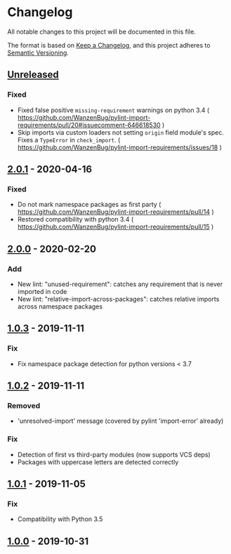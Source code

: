 # Changelog
All notable changes to this project will be documented in this file.

The format is based on [Keep a Changelog](https://keepachangelog.com/en/1.0.0/),
and this project adheres to [Semantic Versioning](https://semver.org/spec/v2.0.0.html).

## [Unreleased]
### Fixed
- Fixed false positive `missing-requirement` warnings on python 3.4
  ( https://github.com/WanzenBug/pylint-import-requirements/pull/20#issuecomment-646618530 )
- Skip imports via custom loaders not setting `origin` field module's spec.
  Fixes a `TypeError` in `check_import`.
  ( https://github.com/WanzenBug/pylint-import-requirements/issues/18 )

## [2.0.1] - 2020-04-16
### Fixed
- Do not mark namespace packages as first party
  ( https://github.com/WanzenBug/pylint-import-requirements/pull/14 )
- Restored compatibility with python 3.4
  ( https://github.com/WanzenBug/pylint-import-requirements/pull/15 )

## [2.0.0] - 2020-02-20
### Add
- New lint: "unused-requirement": catches any requirement that is never
  imported in code
- New lint: "relative-import-across-packages": catches relative imports
  across namespace packages

## [1.0.3] - 2019-11-11
### Fix
- Fix namespace package detection for python versions < 3.7

## [1.0.2] - 2019-11-11
### Removed
- 'unresolved-import' message (covered by pylint 'import-error' already)

### Fix
- Detection of first vs third-party modules (now supports VCS deps)
- Packages with uppercase letters are detected correctly

## [1.0.1] - 2019-11-05
### Fix
-  Compatibility with Python 3.5

## [1.0.0] - 2019-10-31

[Unreleased]: https://github.com/WanzenBug/pylint-import-requirements/compare/v2.0.1...HEAD
[2.0.1]: https://github.com/WanzenBug/pylint-import-requirements/compare/v2.0.0...v2.0.1
[2.0.0]: https://github.com/WanzenBug/pylint-import-requirements/compare/v1.0.3...v2.0.0
[1.0.3]: https://github.com/WanzenBug/pylint-import-requirements/compare/v1.0.2...v1.0.3
[1.0.2]: https://github.com/WanzenBug/pylint-import-requirements/compare/v1.0.1...v1.0.2
[1.0.1]: https://github.com/WanzenBug/pylint-import-requirements/compare/v1.0.0...v1.0.1
[1.0.0]: https://github.com/WanzenBug/pylint-import-requirements/releases/tag/v1.0.0

